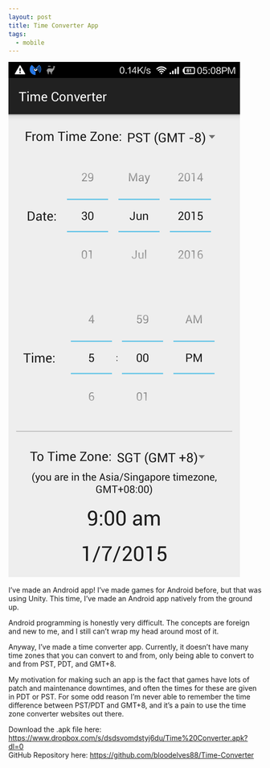 ```yaml
---
layout: post
title: Time Converter App
tags:
  - mobile
---
```


![alt text](/posts/apps/time-converter/1.png "Time Converter Interface")

I’ve made an Android app! I’ve made games for Android before, but that was using Unity. This time, I’ve made an Android app natively from the ground up.

Android programming is honestly very difficult. The concepts are foreign and new to me, and I still can’t wrap my head around most of it.

Anyway, I’ve made a time converter app. Currently, it doesn’t have many time zones that you can convert to and from, only being able to convert to and from PST, PDT, and GMT+8.

My motivation for making such an app is the fact that games have lots of patch and maintenance downtimes, and often the times for these are given in PDT or PST. For some odd reason I’m never able to remember the time difference between PST/PDT and GMT+8, and it’s a pain to use the time zone converter websites out there.

Download the .apk file here: <https://www.dropbox.com/s/dsdsvomdstyj6du/Time%20Converter.apk?dl=0>\
GitHub Repository here: <https://github.com/bloodelves88/Time-Converter>